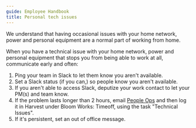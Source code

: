 ```yaml
---
guide: Employee Handbook
title: Personal tech issues
---
```


We understand that having occasional issues with your home network, power and personal equipment are a normal part of working from home.

When you have a technical issue with your home network, power and personal equipment that stops you from being able to work at all, communicate early and often:

1. Ping your team in Slack to let them know you aren't available.
2. Set a Slack status (if you can,) so people know you aren't available.
3. If you aren't able to access Slack, deputize your work contact to let your PM(s) and team know.
4. If the problem lasts longer than 2 hours, email [People Ops](mailto:blossom@bloomworks.digital) and then log it in Harvest under Bloom Works: Timeoff, using the task "Technical Issues".
5. If it's persistent, set an out of office message.